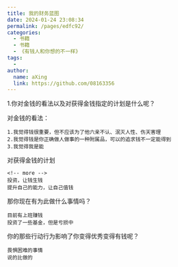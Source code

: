 ```yaml
---
title: 我的财务蓝图
date: 2024-01-24 23:08:34
permalink: /pages/edfc92/
categories:
  - 书籍
  - 书籍
  - 《有钱人和你想的不一样》
tags:
  - 
author: 
  name: aXing
  link: https://github.com/08163356
---
```



1.你对金钱的看法以及对获得金钱指定的计划是什么呢？

对金钱的看法：

```
1.我觉得钱很重要，但不应该为了他六亲不认、泯灭人性、伤天害理
2.我觉得钱是你正确做人做事的一种附属品，可以的追求钱不一定能得到
3.我觉得我是能
```

对获得金钱的计划

```
<!-- more -->
投资，让钱生钱
提升自己的能力，让自己值钱
```

那你现在有为此做什么事情吗？

```
目前有上班赚钱
投资了一些基金，但是亏损中
```

你的那些行动行为影响了你变得优秀变得有钱呢？

```
畏惧困难的事情
说的比做的
```

